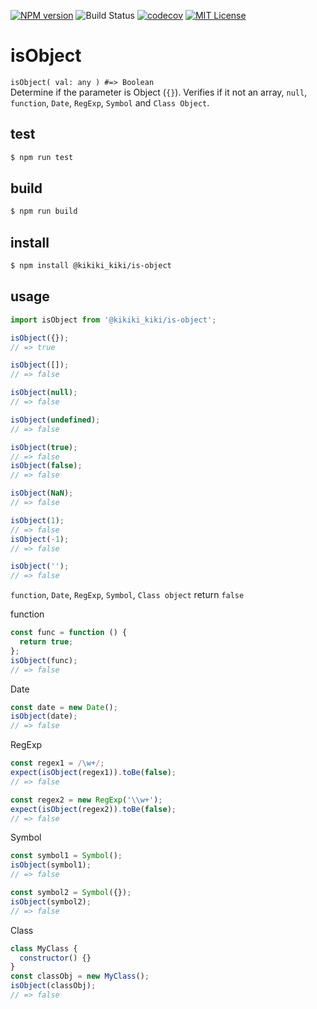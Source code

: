 [![NPM version](https://badgen.net/npm/v/@kikiki_kiki/is-object)](https://www.npmjs.com/package/@kikiki_kiki/is-object)
![Build Status](https://github.com/KiKiKi-KiKi/isObject/actions/workflows/main.yml/badge.svg?branch=main)
[![codecov](https://codecov.io/gh/KiKiKi-KiKi/isObject/branch/master/graph/badge.svg)](https://codecov.io/gh/KiKiKi-KiKi/isObject)
[![MIT License](http://img.shields.io/badge/license-MIT-green.svg?style=flat)](https://github.com/KiKiKi-KiKi/isObject/blob/master/package.json)

# isObject

`isObject( val: any ) #=> Boolean`  
Determine if the parameter is Object (`{}`). Verifies if it not an array, `null`, `function`, `Date`, `RegExp`, `Symbol` and `Class Object`.

## test

```sh
$ npm run test
```

## build

```sh
$ npm run build
```

## install

```sh
$ npm install @kikiki_kiki/is-object
```

## usage

```js
import isObject from '@kikiki_kiki/is-object';
```

```js
isObject({});
// => true

isObject([]);
// => false

isObject(null);
// => false

isObject(undefined);
// => false

isObject(true);
// => false
isObject(false);
// => false

isObject(NaN);
// => false

isObject(1);
// => false
isObject(-1);
// => false

isObject('');
// => false
```

`function`, `Date`, `RegExp`, `Symbol`, `Class object` return `false`

function

```js
const func = function () {
  return true;
};
isObject(func);
// => false
```

Date

```js
const date = new Date();
isObject(date);
// => false
```

RegExp

```js
const regex1 = /\w+/;
expect(isObject(regex1)).toBe(false);
// => false

const regex2 = new RegExp('\\w+');
expect(isObject(regex2)).toBe(false);
// => false
```

Symbol

```js
const symbol1 = Symbol();
isObject(symbol1);
// => false

const symbol2 = Symbol({});
isObject(symbol2);
// => false
```

Class

```js
class MyClass {
  constructor() {}
}
const classObj = new MyClass();
isObject(classObj);
// => false
```
